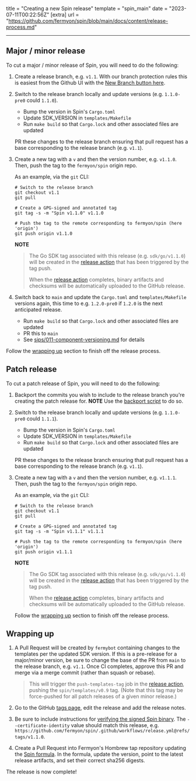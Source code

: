 title = "Creating a new Spin release"
template = "spin_main"
date = "2023-07-11T00:22:56Z"
[extra]
url = "https://github.com/fermyon/spin/blob/main/docs/content/release-process.md"

---

## Major / minor release

To cut a major / minor release of Spin, you will need to do the following:

1. Create a release branch, e.g. `v1.1`. With our branch protection rules this is easiest from the Github UI with the [New Branch button here](https://github.com/fermyon/spin/branches).

1. Switch to the release branch locally and update versions (e.g. `1.1.0-pre0` could `1.1.0`).
   - Bump the version in Spin's `Cargo.toml`
   - Update SDK_VERSION in `templates/Makefile`
   - Run `make build` so that `Cargo.lock` and other associated files are updated

   PR these changes to the release branch ensuring that pull request has a base corresponding to the release branch (e.g. `v1.1`).

1. Create a new tag with a `v` and then the version number, e.g. `v1.1.0`. Then, push the tag to the `fermyon/spin` origin repo.

    As an example, via the `git` CLI:

    ```
    # Switch to the release branch
    git checkout v1.1
    git pull

    # Create a GPG-signed and annotated tag
    git tag -s -m "Spin v1.1.0" v1.1.0

    # Push the tag to the remote corresponding to fermyon/spin (here 'origin')
    git push origin v1.1.0
    ```
    
    **NOTE**
    > The Go SDK tag associated with this release (e.g. `sdk/go/v1.1.0`) will be
    > created in the [release action] that has been triggered by the tag push.
    >
    > When the [release action] completes, binary artifacts and checksums will be
    > automatically uploaded to the GitHub release.

1. Switch back to `main` and update the `Cargo.toml` and `templates/Makefile` versions again, this time to e.g. `1.2.0-pre0` if `1.2.0` is the next anticipated release.
   - Run `make build` so that `Cargo.lock` and other associated files are updated
   - PR this to `main`
   - See [sips/011-component-versioning.md](sips/011-component-versioning.md)
     for details

Follow the [wrapping up](#wrapping-up) section to finish off the release process. 

## Patch release

To cut a patch release of Spin, you will need to do the following:

1. Backport the commits you wish to include to the release branch you're creating the patch release for. **NOTE** Use the [backport script](https://github.com/fermyon/spin/blob/main/.github/gh-backport.sh) to do so.

1. Switch to the release branch locally and update versions (e.g. `1.1.0-pre0` could `1.1.1`).
   - Bump the version in Spin's `Cargo.toml`
   - Update SDK_VERSION in `templates/Makefile`
   - Run `make build` so that `Cargo.lock` and other associated files are updated

   PR these changes to the release branch ensuring that pull request has a base corresponding to the release branch (e.g. `v1.1`).

1. Create a new tag with a `v` and then the version number, e.g. `v1.1.1`. Then, push the tag to the `fermyon/spin` origin repo.

    As an example, via the `git` CLI:

    ```
    # Switch to the release branch
    git checkout v1.1
    git pull

    # Create a GPG-signed and annotated tag
    git tag -s -m "Spin v1.1.1" v1.1.1

    # Push the tag to the remote corresponding to fermyon/spin (here 'origin')
    git push origin v1.1.1
    ```

    **NOTE**
    > The Go SDK tag associated with this release (e.g. `sdk/go/v1.1.0`) will be
    > created in the [release action] that has been triggered by the tag push.
    >
    > When the [release action] completes, binary artifacts and checksums will be
    > automatically uploaded to the GitHub release.

    Follow the [wrapping up](#wrapping-up) section to finish off the release process. 

## Wrapping up

1. A Pull Request will be created by `fermybot` containing changes to the templates per the updated SDK version. If this is a pre-release for a major/minor version, be sure to change the base of the PR from `main` to the release branch, e.g. `v1.1`. Once CI completes, approve this PR and merge via a merge commit (rather than squash or rebase).
   
	>This will trigger the `push-templates-tag` job in the [release action], pushing the `spin/templates/v0.9` tag. (Note that this tag may be force-pushed for all patch releases of a given minor release.)

1. Go to the GitHub [tags page](https://github.com/fermyon/spin/releases),
   edit the release and add the release notes.

1. Be sure to include instructions for
   [verifying the signed Spin binary](./sips/012-signing-spin-releases.md). The
   `--certificate-identity` value should match this release, e.g.
   `https://github.com/fermyon/spin/.github/workflows/release.yml@refs/tags/v1.1.0`.

1. Create a Pull Request into Fermyon's Hombrew tap repository updating the [Spin
   formula](https://github.com/fermyon/homebrew-tap/blob/main/Formula/spin.rb). In the formula,
   update the version, point to the latest release artifacts, and set their correct sha256 digests.

The release is now complete!

[release action]: https://github.com/fermyon/spin/actions/workflows/release.yml
